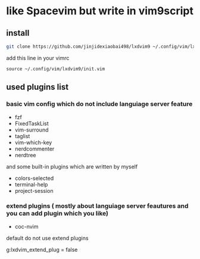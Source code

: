 # like Spacevim but write in vim9script

##  install
```bash
git clone https://github.com/jinjidexiaobai498/lxdvim9 ~/.config/vim/lxdvim9 --depth 1
```

add this line in your vimrc
```vim
source ~/.config/vim/lxdvim9/init.vim
```
## used plugins list

### basic vim config which do not include languiage server  feature
- fzf
- FixedTaskList
- vim-surround
- taglist
- vim-which-key
- nerdcommenter
- nerdtree

and some built-in plugins which are written by myself

- colors-selected
- terminal-help
- project-session

### extend  plugins ( mostly about languiage server feautures and you can add plugin which you like)

- coc-nvim

default do not use extend plugins 

g:lxdvim\_extend\_plug = false

